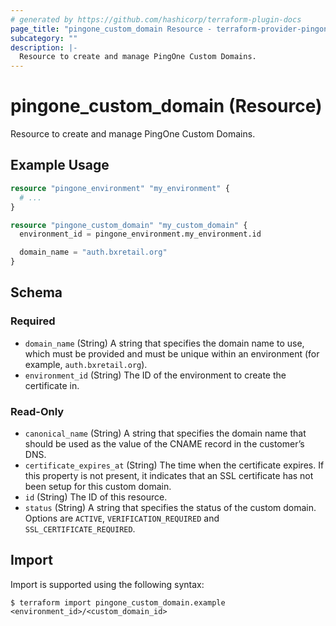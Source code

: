 ```yaml
---
# generated by https://github.com/hashicorp/terraform-plugin-docs
page_title: "pingone_custom_domain Resource - terraform-provider-pingone"
subcategory: ""
description: |-
  Resource to create and manage PingOne Custom Domains.
---
```


# pingone_custom_domain (Resource)

Resource to create and manage PingOne Custom Domains.

## Example Usage

```terraform
resource "pingone_environment" "my_environment" {
  # ...
}

resource "pingone_custom_domain" "my_custom_domain" {
  environment_id = pingone_environment.my_environment.id

  domain_name = "auth.bxretail.org"
}
```

<!-- schema generated by tfplugindocs -->
## Schema

### Required

- `domain_name` (String) A string that specifies the domain name to use, which must be provided and must be unique within an environment (for example, `auth.bxretail.org`).
- `environment_id` (String) The ID of the environment to create the certificate in.

### Read-Only

- `canonical_name` (String) A string that specifies the domain name that should be used as the value of the CNAME record in the customer’s DNS.
- `certificate_expires_at` (String) The time when the certificate expires.  If this property is not present, it indicates that an SSL certificate has not been setup for this custom domain.
- `id` (String) The ID of this resource.
- `status` (String) A string that specifies the status of the custom domain. Options are `ACTIVE`, `VERIFICATION_REQUIRED` and `SSL_CERTIFICATE_REQUIRED`.

## Import

Import is supported using the following syntax:

```shell
$ terraform import pingone_custom_domain.example <environment_id>/<custom_domain_id>
```
